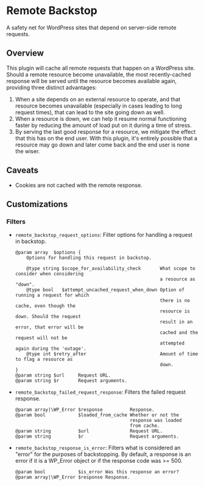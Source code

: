 Remote Backstop
===============

A safety net for WordPress sites that depend on server-side remote requests.

## Overview

This plugin will cache all remote requests that happen on a WordPress site. Should a remote resource become unavailable, the most recently-cached response will be served until the resource becomes available again, providing three distinct advantages:

1. When a site depends on an external resource to operate, and that resource becomes unavailable (especially in cases leading to long request times), that can lead to the site going down as well.
2. When a resource is down, we can help it resume normal functioning faster by reducing the amount of load put on it during a time of stress.
3. By serving the last good response for a resource, we mitigate the effect that this has on the end user. With this plugin, it's entirely possible that a resource may go down and later come back and the end user is none the wiser.

## Caveats

* Cookies are not cached with the remote response.

## Customizations

### Filters

* `remote_backstop_request_options`: Filter options for handling a request in backstop.
    ```
    @param array  $options {
        Options for handling this request in backstop.

        @type string $scope_for_availability_check       What scope to consider when considering
                                                         a resource as "down".
        @type bool   $attempt_uncached_request_when_down Option of running a request for which
                                                         there is no cache, even though the
                                                         resource is down. Should the request
                                                         result in an error, that error will be
                                                         cached and the request will not be
                                                         attempted again during the 'outage'.
        @type int $retry_after                           Amount of time to flag a resource as
                                                         down.
    }
    @param string $url     Request URL.
    @param string $r       Request arguments.
    ```
* `remote_backstop_failed_request_response`: Filters the failed request response. 
    ```
    @param array|\WP_Error $response          Response.
    @param bool            $loaded_from_cache Whether or not the
                                              response was loaded
                                              from cache.
    @param string          $url               Request URL.
    @param string          $r                 Request arguments.
    ```
* `remote_backstop_response_is_error`: Filters what is considered an "error" for the purposes of backstopping.
By default, a response is an error if it is a WP_Error object or if the response code was >= 500.
    ```
    @param bool            $is_error Was this response an error?
    @param array|\WP_Error $response Response.
    ```
